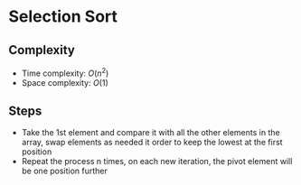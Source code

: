 # Selection Sort

## Complexity

- Time complexity: $O(n^2)$
- Space complexity: $O(1)$

## Steps

- Take the 1st element and compare it with all the other elements in the array, swap elements as needed it order to keep the lowest at the first position
- Repeat the process n times, on each new iteration, the pivot element will be one position further
